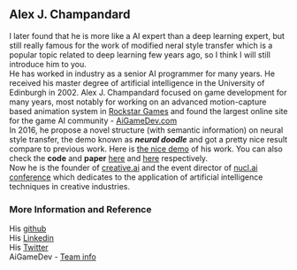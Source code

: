 ## Alex J. Champandard
I later found that he is more like a AI expert than a deep learning expert, but still really famous for the work of modified neral style transfer which is a popular topic related to deep learning few years ago, so I think I will still introduce him to you. </br>
He has worked in industry as a senior AI programmer for many years. He received his master degree of artificial intelligence in the University of Edinburgh in 2002. Alex J. Champandard focused on game development for many years, most notably for working on an advanced motion-capture based animation system in [Rockstar Games](http://www.rockstargames.com/) and found the largest online site for the game AI community - [AiGameDev.com](http://aigamedev.com/)</br>
In 2016, he propose a novel structure (with semantic information) on neural style transfer, the demo known as **_neural doodle_** and got a pretty nice result compare to previous work. Here is [the nice demo](https://github.com/alexjc/neural-doodle/blob/master/docs/Workflow.gif) of his work. You can also check the **code** and **paper** [here](https://github.com/alexjc/neural-doodle) and [here](https://arxiv.org/pdf/1603.01768.pdf) respectively. </br>
Now he is the founder of [creative.ai](https://www.linkedin.com/company/15245813/) and the event director of [nucl.ai conference](https://nucl.ai/) which dedicates to the application of artificial intelligence techniques in creative industries.

### More Information and Reference
His [github](https://github.com/alexjc) </br>
His [Linkedin](https://www.linkedin.com/in/alexjc/?lipi=urn%3Ali%3Apage%3Ad_flagship3_search_srp_people%3BrntnqarHSK6Ak0M7al5kRQ%3D%3D&licu=urn%3Ali%3Acontrol%3Ad_flagship3_search_srp_people-search_srp_result&lici=NGB%2ByZrnTEu8LuznR8K9Iw%3D%3D) </br>
His [Twitter](https://twitter.com/alexjc) </br>
AiGameDev - [Team info](https://aigamedev.com/page/company/) </br>
